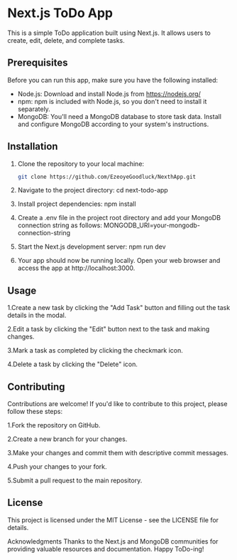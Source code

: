 # Next.js ToDo App

This is a simple ToDo application built using Next.js. It allows users to create, edit, delete, and complete tasks.

## Prerequisites

Before you can run this app, make sure you have the following installed:

- Node.js: Download and install Node.js from https://nodejs.org/
- npm: npm is included with Node.js, so you don't need to install it separately.
- MongoDB: You'll need a MongoDB database to store task data. Install and configure MongoDB according to your system's instructions.

## Installation

1. Clone the repository to your local machine:

   ```bash
   git clone https://github.com/EzeoyeGoodluck/NexthApp.git

2. Navigate to the project directory:
    cd next-todo-app
   
4. Install project dependencies:
    npm install
   
5. Create a .env file in the project root directory and add your MongoDB connection string as follows:
  MONGODB_URI=your-mongodb-connection-string

6. Start the Next.js development server:
 npm run dev

7. Your app should now be running locally. Open your web browser and access the app at http://localhost:3000.

 ##  Usage
1.Create a new task by clicking the "Add Task" button and filling out the task details in the modal.

2.Edit a task by clicking the "Edit" button next to the task and making changes.

3.Mark a task as completed by clicking the checkmark icon.

4.Delete a task by clicking the "Delete" icon.
   
## Contributing
Contributions are welcome! If you'd like to contribute to this project, please follow these steps:

1.Fork the repository on GitHub.

2.Create a new branch for your changes.

3.Make your changes and commit them with descriptive commit messages.

4.Push your changes to your fork.

5.Submit a pull request to the main repository.

## License
This project is licensed under the MIT License - see the LICENSE file for details.

Acknowledgments
Thanks to the Next.js and MongoDB communities for providing valuable resources and documentation.
Happy ToDo-ing!



